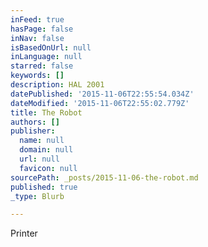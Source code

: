 ```yaml
---
inFeed: true
hasPage: false
inNav: false
isBasedOnUrl: null
inLanguage: null
starred: false
keywords: []
description: HAL 2001
datePublished: '2015-11-06T22:55:54.034Z'
dateModified: '2015-11-06T22:55:02.779Z'
title: The Robot
authors: []
publisher:
  name: null
  domain: null
  url: null
  favicon: null
sourcePath: _posts/2015-11-06-the-robot.md
published: true
_type: Blurb

---
```

Printer